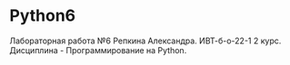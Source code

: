 # Python6
Лабораторная работа №6 Репкина Александра. ИВТ-б-о-22-1 2 курс. Дисциплина - Программирование на Python.
